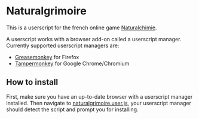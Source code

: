 # Naturalgrimoire

This is a userscript for the french online game [Naturalchimie](http://naturalchimie.com/).

A userscript works with a browser add-on called a userscript manager. Currently supported userscript managers are:

* [Greasemonkey](https://addons.mozilla.org/en-US/firefox/addon/greasemonkey/) for Firefox
* [Tampermonkey](https://chrome.google.com/webstore/detail/tampermonkey/dhdgffkkebhmkfjojejmpbldmpobfkfo) for Google Chrome/Chromium

## How to install

First, make sure you have an up-to-date browser with a userscript manager installed. Then navigate to [naturalgrimoire.user.js](https://github.com/Watilin/Naturalgrimoire/raw/master/naturalgrimoire.user.js), your userscript manager should detect the script and prompt you for installing.

